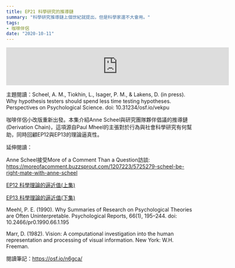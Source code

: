 ```yaml
---
title: EP21 科學研究的推導鏈
summary: "科學研究推導鏈上個世紀就提出，但是科學家還不大會用。"
tags:
- 咖啡伴侶
date: "2020-10-11"
---
```


<iframe src="https://anchor.fm/opensci-cafe/embed/episodes/EP21__-ekt2kf/a-a1pvtc" height="102px" width="600px" frameborder="0" scrolling="no"></iframe>


主題閱讀：Scheel, A. M., Tiokhin, L., Isager, P. M., & Lakens, D. (in press). Why hypothesis testers should spend less time testing hypotheses. Perspectives on Psychological Science. doi: 10.31234/osf.io/vekpu

咖啡伴侶小改版重新出發。本集介紹Anne Scheel與研究團隊夥伴倡議的推導鏈(Derivation Chain)，這項源自Paul Mheel的主張對於行為與社會科學研究有何幫助，同時回顧EP12與EP13的理論逼真性。

延伸閱讀：

Anne Scheel接受More of a Comment Than a Question訪談: https://moreofacomment.buzzsprout.com/1207223/5725279-scheel-be-right-mate-with-anne-scheel

[EP12 科學理論的逼近值(上集)](project/ep012/)

[EP13 科學理論的逼近值(下集)](project/ep013/)

Meehl, P. E. (1990). Why Summaries of Research on Psychological Theories are Often Uninterpretable. Psychological Reports, 66(1), 195–244. doi: 10.2466/pr0.1990.66.1.195

Marr, D. (1982). Vision: A computational investigation into the human representation and processing of visual information. New York: W.H. Freeman.


閱讀筆記：https://osf.io/n6gca/
